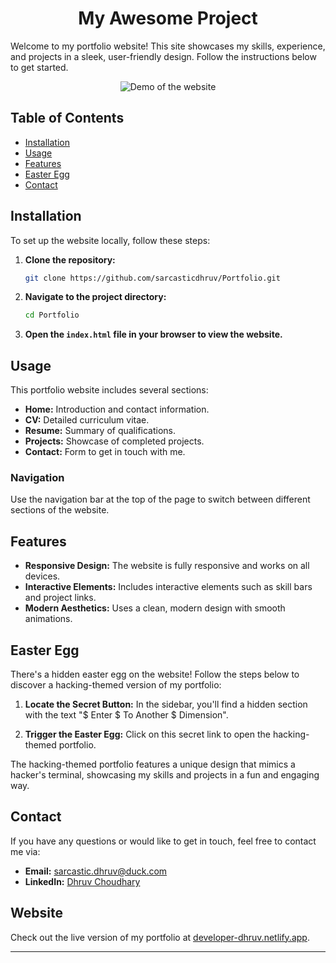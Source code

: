 <h1 align="center">My Awesome Project</h1>

Welcome to my portfolio website! This site showcases my skills, experience, and projects in a sleek, user-friendly design. Follow the instructions below to get started.

<p align="center">
  <img src="assests/images/screenshot.gif" alt="Demo of the website">
</p>

## Table of Contents

- [Installation](#installation)
- [Usage](#usage)
- [Features](#features)
- [Easter Egg](#easter-egg)
- [Contact](#contact)

## Installation

To set up the website locally, follow these steps:

1. **Clone the repository:**
   ```sh
   git clone https://github.com/sarcasticdhruv/Portfolio.git
   ```
2. **Navigate to the project directory:**
   ```sh
   cd Portfolio
   ```
3. **Open the `index.html` file in your browser to view the website.**

## Usage

This portfolio website includes several sections:
- **Home:** Introduction and contact information.
- **CV:** Detailed curriculum vitae.
- **Resume:** Summary of qualifications.
- **Projects:** Showcase of completed projects.
- **Contact:** Form to get in touch with me.

### Navigation

Use the navigation bar at the top of the page to switch between different sections of the website.

## Features

- **Responsive Design:** The website is fully responsive and works on all devices.
- **Interactive Elements:** Includes interactive elements such as skill bars and project links.
- **Modern Aesthetics:** Uses a clean, modern design with smooth animations.

## Easter Egg

There's a hidden easter egg on the website! Follow the steps below to discover a hacking-themed version of my portfolio:

1. **Locate the Secret Button:**
   In the sidebar, you'll find a hidden section with the text "$ Enter $ To Another $ Dimension".
   
2. **Trigger the Easter Egg:**
   Click on this secret link to open the hacking-themed portfolio.

The hacking-themed portfolio features a unique design that mimics a hacker's terminal, showcasing my skills and projects in a fun and engaging way.

## Contact

If you have any questions or would like to get in touch, feel free to contact me via:
- **Email:** [sarcastic.dhruv@duck.com](mailto:sarcastic.dhruv@duck.com)
- **LinkedIn:** [Dhruv Choudhary](https://www.linkedin.com/in/dhruv-choudhary-india)

## Website

Check out the live version of my portfolio at [developer-dhruv.netlify.app](https://www.developer-dhruv.netlify.app).

---

